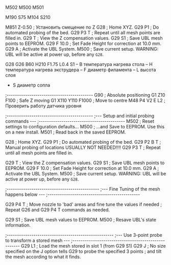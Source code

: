 M502
M500
M501

M190 S75
M104 S210

M851 Z-0.50     ; Установить смещение по Z
G28             ; Home XYZ.
G29 P1          ; Do automated probing of the bed.
G29 P3 T        ; Repeat until all mesh points are filled in.
G29 T           ; View the Z compensation values.
G29 S1          ; Save UBL mesh points to EEPROM.
G29 F 10.0      ; Set Fade Height for correction at 10.0 mm.
G29 A           ; Activate the UBL System.
M500            ; Save current setup. WARNING: UBL will be active at power up, before any `G28`.

G28 
G26 B60 H210 F1.75 L0.4 S1 
 – B температура нагрева стола
 – H температура нагрева экструдера
 – F диаметр филамента
 – L высота слоя 
 - S диаметр сопла

;------------------------------------------
G90                 ; Absolute positioning
G1 Z10 F100         ; Safe Z moving
G1 X110 Y110 F1000  ; Move to centre
M48 P4 V2 E L2      ; Проверить работу датчика уровня


;------------------------------------------
;--- Setup and initial probing commands ---
;------------------------------------------
M502            ; Reset settings to configuration defaults...
M500            ; ...and Save to EEPROM. Use this on a new install.
M501            ; Read back in the saved EEPROM.  

G28             ; Home XYZ.
G29 P1          ; Do automated probing of the bed.
G29 P2 B T      ; Manual probing of locations USUALLY NOT NEEDED!!!!
G29 P3 T        ; Repeat until all mesh points are filled in.

G29 T           ; View the Z compensation values.
G29 S1          ; Save UBL mesh points to EEPROM.
G29 F 10.0      ; Set Fade Height for correction at 10.0 mm.
G29 A           ; Activate the UBL System.
M500            ; Save current setup. WARNING: UBL will be active at power up, before any `G28`.

;---------------------------------------------
;--- Fine Tuning of the mesh happens below ---
;---------------------------------------------
                
G29 P4 T        ; Move nozzle to 'bad' areas and fine tune the values if needed
                ; Repeat G26 and G29 P4 T  commands as needed.

G29 S1          ; Save UBL mesh values to EEPROM.
M500            ; Resave UBL's state information.

;----------------------------------------------------
;--- Use 3-point probe to transform a stored mesh ---
;----------------------------------------------------
G29 L1          ; Load the mesh stored in slot 1 (from G29 S1)
G29 J           ; No size specified on the J option tells G29 to probe the specified 3 points
                ; and tilt the mesh according to what it finds.

